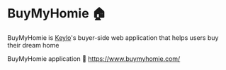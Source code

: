 # BuyMyHomie :house:	

BuyMyHomie is [Keylo](https://www.keylo.ca/)'s buyer-side web application that helps users buy their dream home

BuyMyHomie application :link: https://www.buymyhomie.com/

